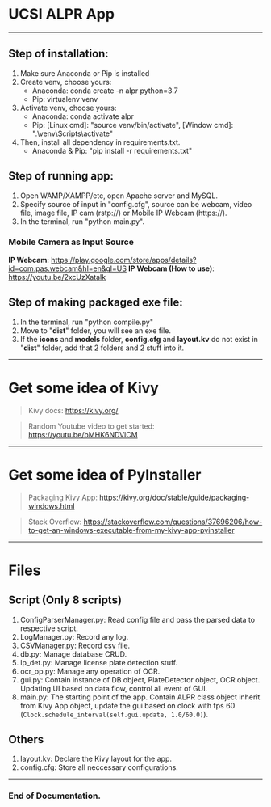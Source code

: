 # UCSI ALPR App

---

## Step of installation:
1. Make sure Anaconda or Pip is installed
2. Create venv, choose yours:
    - Anaconda: conda create -n alpr python=3.7
    - Pip: virtualenv venv
3. Activate venv, choose yours:
    - Anaconda: conda activate alpr
    - Pip: [Linux cmd]: "source venv/bin/activate", [Window cmd]: ".\venv\Scripts\activate"
4. Then, install all dependency in requirements.txt.
    - Anaconda & Pip: "pip install -r requirements.txt"
    
## Step of running app:
1. Open WAMP/XAMPP/etc, open Apache server and MySQL.
2. Specify source of input in "config.cfg", source can be webcam, video file, image file, IP cam (rstp://) or Mobile IP Webcam (https://).
3. In the terminal, run "python main.py".

### Mobile Camera as Input Source 
**IP Webcam**: https://play.google.com/store/apps/details?id=com.pas.webcam&hl=en&gl=US
**IP Webcam (How to use)**: https://youtu.be/2xcUzXataIk


## Step of making packaged exe file:
1. In the terminal, run "python compile.py"
2. Move to "**dist**" folder, you will see an exe file.
3. If the **icons** and **models** folder, **config.cfg** and **layout.kv** do not exist in "**dist**" folder, add that 2 folders and 2 stuff into it.

---

# Get some idea of Kivy
> Kivy docs: https://kivy.org/

> Random Youtube video to get started: https://youtu.be/bMHK6NDVlCM

---

# Get some idea of PyInstaller
> Packaging Kivy App: https://kivy.org/doc/stable/guide/packaging-windows.html

> Stack Overflow: https://stackoverflow.com/questions/37696206/how-to-get-an-windows-executable-from-my-kivy-app-pyinstaller

---

# Files
## Script (Only 8 scripts)
1. ConfigParserManager.py: Read config file and pass the parsed data to respective script.
2. LogManager.py: Record any log.
3. CSVManager.py: Record csv file.
4. db.py: Manage database CRUD.
5. lp_det.py: Manage license plate detection stuff.
6. ocr_op.py: Manage any operation of OCR.
7. gui.py: Contain instance of DB object, PlateDetector object, OCR object. Updating UI based on data flow, control all event of GUI.
8. main.py: The starting point of the app. Contain ALPR class object inherit from Kivy App object, update the gui based on clock with fps 60 (```Clock.schedule_interval(self.gui.update, 1.0/60.0)```).

## Others
1. layout.kv: Declare the Kivy layout for the app.
2. config.cfg: Store all neccessary configurations.

---

### End of Documentation.






